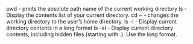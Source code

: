 pwd - prints the absolute path name of the current working directory
ls - Display the contents list of your current directory.
cd ~ - changes the working directory to the user’s home directory.
ls -l - Display current directory contents in a long format
ls -al - Display current directory contents, including hidden files (starting with .). Use the long format.
